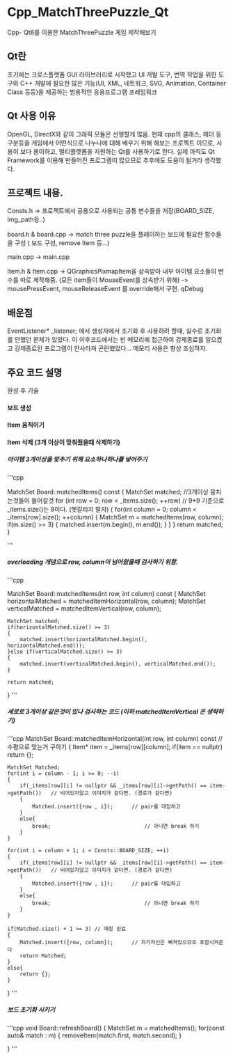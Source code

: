# Cpp_MatchThreePuzzle_Qt

Cpp- Qt6를 이용한 MatchThreePuzzle 게임 제작해보기

## Qt란

초기에는 크로스플랫폼 GUI 라이브러리로 시작했고 UI 개발 도구,
번역 작업을 위한 도구와 C++ 개발에 필요한 많은 기능(UI, XML, 네트워크, SVG, Animation, Container Class 등등)을 제공하는 범용적인 응용프로그램 프레임워크

## Qt 사용 이유

OpenGL, DirectX와 같이 그래픽 모듈은 선행할게 많음. 현재 cpp의 클래스, 헤더 등 구분등을 게임에서 어떤식으로 나누나에 대해 배우기 위해 해보는 프로젝트 이므로,
사용이 보다 용이하고, 멀티플랫폼을 지원하는 Qt를 사용하기로 한다.
실제 아직도 Qt Framework를 이용해 만들어진 프로그램이 많으므로 추후에도 도움이 될거라 생각했다.

## 프로젝트 내용.

Consts.h -> 프로젝트에서 공용으로 사용되는 공통 변수들을 저장(BOARD_SIZE, Img_path등..)

board.h & board.cpp -> match three puzzle을 플레이하는 보드에 필요한 함수들을 구성 ( 보드 구성, remove Item 등...)

main.cpp -> main.cpp

Item.h & Item.cpp -> QGraphicsPixmapItem을 상속받아 내부 아이템 요소들의 변수를 따로 제작해줌. (모든 item들이 MouseEvent를 상속받기 위해)
-> mousePressEvent, mouseReleaseEvent 를 override해서 구현. qDebug

## 배운점

EventListener\* \_listener; 에서 생성자에서 초기화 후 사용하려 할때, 실수로 초기화를 안했던 문제가 있었다.
이 이후코드에서는 빈 메모리에 접근하여 강제종료를 일으켰고 강제종료된 프로그램이 안사라져 곤란했었다... 메모리 사용은 항상 조심하자.

## 주요 코드 설명

완성 후 기술

#### 보드 생성

#### Item 움직이기

#### Item 삭제 (3개 이상이 맞춰줬을떄 삭제하기)

##### 아이템 3개이상을 맞추기 위해 요소하나하나를 넣어주기

'''cpp

MatchSet Board::matchedItems() const
{
MatchSet matched; //3개이상 뭉치는것들이 들어갈것
for (int row = 0; row < \_items.size(); ++row) // 9\*9 기준으로 \_items.size()는 9이다. (햇갈리지 말자)
{
for(int column = 0; column < \_items[row].size(); ++column)
{
MatchSet m = matchedItems(row, column);
if(m.size() >= 3)
{
matched.insert(m.begin(), m.end());
}
}
}
return matched;
}

'''

##### overloading 개념으로 row, column이 넘어왔을때 검사하기 위함.

'''cpp

MatchSet Board::matchedItems(int row, int column) const
{
MatchSet horizontalMatched = matchedItemHorizontal(row, column);
MatchSet verticalMatched = matchedItemVertical(row, column);

    MatchSet matched;
    if(horizontalMatched.size() >= 3)
    {
        matched.insert(horizontalMatched.begin(), horizontalMatched.end());
    }else if(verticalMatched.size() >= 3)
    {
        matched.insert(verticalMatched.begin(), verticalMatched.end());
    }

    return matched;

}
'''

##### 세로로 3개이상 같은것이 있나 검사하는 코드 (이하 matchedItemVertical 은 생략하기)

'''cpp
MatchSet Board::matchedItemHorizontal(int row, int column) const // 수평으로 맞는거 구하기
{
Item\* item = \_items[row][column];
if(item == nullptr) return {};

    MatchSet Matched;
    for(int i = column - 1; i >= 0; --i)
    {
        if(_items[row][i] != nullptr && _items[row][i]->getPath() == item->getPath())   // 비어있지않고 이미지가 같다면. (경로가 같다면)
        {
            Matched.insert({row , i});      // pair를 대입하고
        }
        else{
            break;                              // 아니면 break 하기
        }
    }

    for(int i = column + 1; i < Consts::BOARD_SIZE; ++i)
    {
        if(_items[row][i] != nullptr && _items[row][i]->getPath() == item->getPath())   // 비어있지않고 이미지가 같다면. (경로가 같다면)
        {
            Matched.insert({row , i});      // pair를 대입하고
        }
        else{
            break;                              // 아니면 break 하기
        }
    }

    if(Matched.size() + 1 >= 3) // 매칭 완료
    {
        Matched.insert({row, column});      // 자기자신은 빠져있으므로 포함시켜준다
        return Matched;
    }
    else{
        return {};
    }

}
'''

##### 보드 초기화 시키기

'''cpp
void Board::refreshBoard()
{
MatchSet m = matchedItems();
for(const auto& match : m)
{
removeItem(match.first, match.second);
}

}
'''

